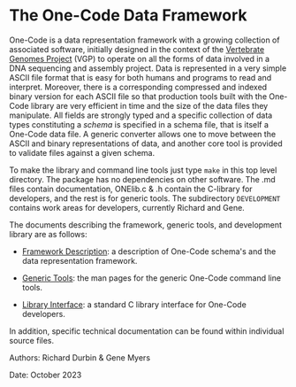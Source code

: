 # The One-Code Data Framework

One-Code is a data representation framework with a growing collection of associated software,
initially designed in the context of the
[Vertebrate Genomes Project](http://vertebrategenomesproject.org) (VGP) to operate on all the forms of 
data involved in a DNA sequencing and assembly project.   Data is represented in a very simple ASCII file format that is easy for both humans and
programs to read and interpret.  Moreover, there is a corresponding compressed and indexed binary
version for each ASCII file so that production tools built with the One-Code library are very efficient in time and the
size of the data files they manipulate.  All fields are strongly typed and a specific collection of data types constituting a *schema* is
specified in a schema file, that is itself a One-Code data file.  A generic converter allows one to move between the ASCII and
binary representations of data, and another core tool is provided to validate files against a 
given schema.

To make the library and command line tools just type ```make``` in this top
level directory.  The package has no dependencies on other software.  The .md files contain documentation, ONElib.c & .h contain the C-library for developers, and the rest is for generic tools.  The subdirectory `DEVELOPMENT` contains work areas for developers, currently Richard and Gene.

The documents describing the framework, generic tools, and development library are as follows:

- [Framework Description](https://github.com/thegenemyers/ONE-Code/blob/master/Format-description.md): a description of One-Code schema's and the data representation framework.

- [Generic Tools](https://github.com/thegenemyers/ONE-Code/blob/master/Generic-tools.md): the man pages for the generic One-Code command line tools.

- [Library Interface](https://github.com/thegenemyers/ONE-Code/blob/master/Library-interface.md):
a standard C library interface for One-Code developers.

In addition, specific technical documentation can be found within individual source files.

Authors:  Richard Durbin & Gene Myers

Date: October 2023
